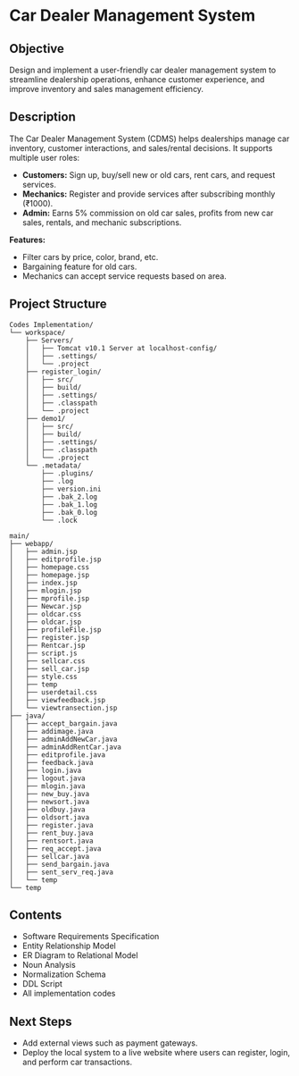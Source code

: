 # Car Dealer Management System

## Objective

Design and implement a user-friendly car dealer management system to streamline dealership operations, enhance customer experience, and improve inventory and sales management efficiency.

## Description

The Car Dealer Management System (CDMS) helps dealerships manage car inventory, customer interactions, and sales/rental decisions. It supports multiple user roles:

- **Customers:** Sign up, buy/sell new or old cars, rent cars, and request services.
- **Mechanics:** Register and provide services after subscribing monthly (₹1000).
- **Admin:** Earns 5% commission on old car sales, profits from new car sales, rentals, and mechanic subscriptions.

**Features:**

- Filter cars by price, color, brand, etc.
- Bargaining feature for old cars.
- Mechanics can accept service requests based on area.

## Project Structure

```
Codes Implementation/
└── workspace/
    ├── Servers/
    │   ├── Tomcat v10.1 Server at localhost-config/
    │   ├── .settings/
    │   └── .project
    ├── register_login/
    │   ├── src/
    │   ├── build/
    │   ├── .settings/
    │   ├── .classpath
    │   └── .project
    ├── demo1/
    │   ├── src/
    │   ├── build/
    │   ├── .settings/
    │   ├── .classpath
    │   └── .project
    └── .metadata/
        ├── .plugins/
        ├── .log
        ├── version.ini
        ├── .bak_2.log
        ├── .bak_1.log
        ├── .bak_0.log
        └── .lock

main/
├── webapp/
│   ├── admin.jsp
│   ├── editprofile.jsp
│   ├── homepage.css
│   ├── homepage.jsp
│   ├── index.jsp
│   ├── mlogin.jsp
│   ├── mprofile.jsp
│   ├── Newcar.jsp
│   ├── oldcar.css
│   ├── oldcar.jsp
│   ├── profileFile.jsp
│   ├── register.jsp
│   ├── Rentcar.jsp
│   ├── script.js
│   ├── sellcar.css
│   ├── sell_car.jsp
│   ├── style.css
│   ├── temp
│   ├── userdetail.css
│   ├── viewfeedback.jsp
│   └── viewtransection.jsp
├── java/
│   ├── accept_bargain.java
│   ├── addimage.java
│   ├── adminAddNewCar.java
│   ├── adminAddRentCar.java
│   ├── editprofile.java
│   ├── feedback.java
│   ├── login.java
│   ├── logout.java
│   ├── mlogin.java
│   ├── new_buy.java
│   ├── newsort.java
│   ├── oldbuy.java
│   ├── oldsort.java
│   ├── register.java
│   ├── rent_buy.java
│   ├── rentsort.java
│   ├── req_accept.java
│   ├── sellcar.java
│   ├── send_bargain.java
│   ├── sent_serv_req.java
│   └── temp
└── temp
```

## Contents

- Software Requirements Specification
- Entity Relationship Model
- ER Diagram to Relational Model
- Noun Analysis
- Normalization Schema
- DDL Script
- All implementation codes

## Next Steps

- Add external views such as payment gateways.
- Deploy the local system to a live website where users can register, login, and perform car transactions.
